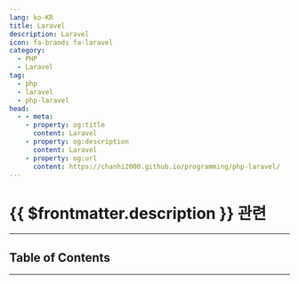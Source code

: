 ```yaml
---
lang: ko-KR
title: Laravel
description: Laravel
icon: fa-brands fa-laravel
category: 
  - PHP
  - Laravel
tag:
  - php
  - laravel
  - php-laravel
head:
  - - meta:
    - property: og:title
      content: Laravel
    - property: og:description
      content: Laravel
    - property: og:url
      content: https://chanhi2000.github.io/programming/php-laravel/
---
```


# {{ $frontmatter.description }} 관련

<ShieldsGroup logos="php,laravel"/>

---

## Table of Contents

<ToCLocal basePath="/programming/php-laravel/" />

---

<TagLinks />